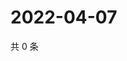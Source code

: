 # 2022-04-07

共 0 条

<!-- BEGIN WEIBO -->
<!-- 最后更新时间 Thu Apr 07 2022 23:12:20 GMT+0800 (China Standard Time) -->

<!-- END WEIBO -->
